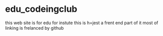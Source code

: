 # edu_codeingclub
this web site is for edu for instute 
this is h=jest a frent end part of it
most of linking is frelanced by github 
